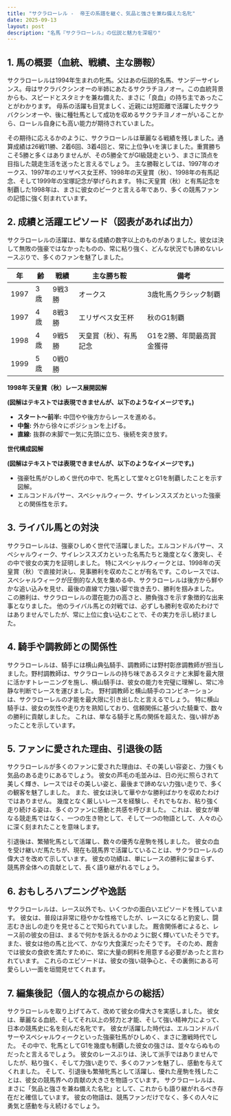 ```yaml
---
title: "サクラローレル -  帝王の系譜を継ぐ、気品と強さを兼ね備えた名牝"
date: 2025-09-13
layout: post
description: "名馬『サクラローレル』の伝説と魅力を深堀り"
---
```


## 1. 馬の概要（血統、戦績、主な勝鞍）

サクラローレルは1994年生まれの牝馬。父はあの伝説的名馬、サンデーサイレンス。母はサクラバクシンオーの半姉にあたるサクラチヨノオー。この血統背景からも、スピードとスタミナを兼ね備えた、まさに「良血」の持ち主であったことがわかります。  母系の活躍も目覚ましく、近親には短距離で活躍したサクラバクシンオーや、後に種牡馬として成功を収めるサクラチヨノオーがいることから、ローレル自身にも高い能力が期待されていました。

その期待に応えるかのように、サクラローレルは華麗なる戦績を残しました。通算成績は26戦11勝、2着6回、3着4回と、常に上位争いを演じました。重賞勝ちこそ5勝と多くはありませんが、その5勝全てがGI級競走という、まさに頂点を目指した競走生活を送ったと言えるでしょう。  主な勝鞍としては、1997年のオークス、1997年のエリザベス女王杯、1998年の天皇賞（秋）、1998年の有馬記念、そして1999年の宝塚記念が挙げられます。  特に天皇賞（秋）と有馬記念を制覇した1998年は、まさに彼女のピークと言える年であり、多くの競馬ファンの記憶に強く刻まれています。


## 2. 成績と活躍エピソード（図表があれば出力）

サクラローレルの活躍は、単なる成績の数字以上のものがありました。彼女は決して無敗の強豪ではなかったものの、常に粘り強く、どんな状況でも諦めないレースぶりで、多くのファンを魅了しました。

| 年 | 齢 | 戦績 | 主な勝ち鞍 | 備考 |
|---|---|---|---|---|
| 1997 | 3歳 | 9戦3勝 | オークス | 3歳牝馬クラシック制覇 |
| 1997 | 4歳 | 8戦3勝 | エリザベス女王杯 | 秋のG1制覇 |
| 1998 | 4歳 | 9戦5勝 | 天皇賞（秋）、有馬記念 | G1を2勝、年間最高賞金獲得 |
| 1999 | 5歳 | 0戦0勝 |  |  |


**1998年 天皇賞（秋）レース展開図解**

**(図解はテキストでは表現できませんが、以下のようなイメージです。)**

* **スタート～前半:** 中団やや後方からレースを進める。
* **中盤:** 外から徐々にポジションを上げる。
* **直線:** 抜群の末脚で一気に先頭に立ち、後続を突き放す。


**世代構成図解**

**(図解はテキストでは表現できませんが、以下のようなイメージです。)**

* 強豪牡馬がひしめく世代の中で、牝馬として堂々とG1を制覇したことを示す図解。
* エルコンドルパサー、スペシャルウィーク、サイレンススズカといった強豪との関係性を示す。


## 3. ライバル馬との対決

サクラローレルは、強豪ひしめく世代で活躍しました。エルコンドルパサー、スペシャルウィーク、サイレンススズカといった名馬たちと幾度となく激突し、その中で彼女の実力を証明しました。  特にスペシャルウィークとは、1998年の天皇賞（秋）で直接対決し、見事勝利を収めたことが有名です。このレースでは、スペシャルウィークが圧倒的な人気を集める中、サクラローレルは後方から鮮やかな追い込みを見せ、最後の直線で力強い脚で抜き去り、勝利を掴みました。  この勝利は、サクラローレルの潜在能力の高さと、勝負強さを示す象徴的な出来事となりました。  他のライバル馬との対戦では、必ずしも勝利を収めたわけではありませんでしたが、常に上位に食い込むことで、その実力を示し続けました。


## 4. 騎手や調教師との関係性

サクラローレルは、騎手には横山典弘騎手、調教師には野村彰彦調教師が担当しました。野村調教師は、サクラローレルの持ち味であるスタミナと末脚を最大限に活かすトレーニングを施し、横山騎手は、彼女の能力を完璧に理解し、常に冷静な判断でレースを運びました。  野村調教師と横山騎手のコンビネーションは、サクラローレルの才能を最大限に引き出したと言えるでしょう。  特に横山騎手は、彼女の気性や走り方を熟知しており、信頼関係に基づいた騎乗で、数々の勝利に貢献しました。  これは、単なる騎手と馬の関係を超えた、強い絆があったことを示しています。


## 5. ファンに愛された理由、引退後の話

サクラローレルが多くのファンに愛された理由は、その美しい容姿と、力強くも気品のある走りにあるでしょう。  彼女の芦毛の毛並みは、日の光に照らされて美しく輝き、レースではその美しい姿と、最後まで諦めない力強い走りで、多くの観客を魅了しました。  また、彼女は決して華やかな勝利ばかりを収めたわけではありません。  幾度となく厳しいレースを経験し、それでもなお、粘り強く走り続ける姿は、多くのファンに感動と共感を呼びました。  これは、彼女が単なる競走馬ではなく、一つの生き物として、そして一つの物語として、人々の心に深く刻まれたことを意味します。

引退後は、繁殖牝馬として活躍し、数々の優秀な産駒を残しました。  彼女の血を受け継いだ馬たちが、現在も競馬界で活躍していることは、サクラローレルの偉大さを改めて示しています。  彼女の功績は、単にレースの勝利に留まらず、競馬界全体への貢献として、長く語り継がれるでしょう。


## 6. おもしろハプニングや逸話

サクラローレルは、レース以外でも、いくつかの面白いエピソードを残しています。  彼女は、普段は非常に穏やかな性格でしたが、レースになると豹変し、闘志むき出しの走りを見せることで知られていました。  厩舎関係者によると、レース前の彼女の目は、まるで何かを訴えるかのように鋭く輝いていたそうです。  また、彼女は他の馬と比べて、かなり大食漢だったそうです。  そのため、厩舎では彼女の食欲を満たすために、常に大量の飼料を用意する必要があったと言われています。  これらのエピソードは、彼女の強い競争心と、その裏側にある可愛らしい一面を垣間見せてくれます。


## 7. 編集後記（個人的な視点からの総括）

サクラローレルを取り上げてみて、改めて彼女の偉大さを実感しました。  彼女は、華麗なる血統、そしてそれ以上の努力と才能、そして強い精神力によって、日本の競馬史に名を刻んだ名牝です。  彼女が活躍した時代は、エルコンドルパサーやスペシャルウィークといった強豪牡馬がひしめく、まさに激戦時代でした。  その中で、牝馬としてG1を幾度も制覇した彼女の強さは、並々ならぬものだったと言えるでしょう。  彼女のレースぶりは、決して派手ではありませんでしたが、粘り強く、そして力強い走りで、多くのファンを魅了し、感動を与えてくれました。  そして、引退後も繁殖牝馬として活躍し、優れた産駒を残したことは、彼女の競馬界への貢献の大きさを物語っています。  サクラローレルは、まさに「気品と強さを兼ね備えた名牝」として、これからも語り継がれるべき存在だと確信しています。  彼女の物語は、競馬ファンだけでなく、多くの人々に勇気と感動を与え続けるでしょう。
